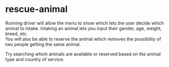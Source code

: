 # rescue-animal

Running driver will allow the menu to show which lets the user decide which animal to intake. Intaking an animal lets you input their gender, age, weight, breed, etc.    
You will also be able to reserve the animal which removes the possibility of two people getting the same animal. 

Try searching which animals are available or reserved based on the animal type and country of service.
